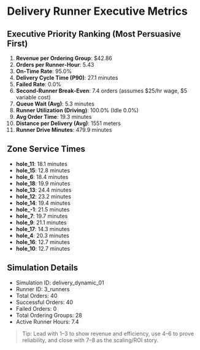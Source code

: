 # Delivery Runner Executive Metrics

## Executive Priority Ranking (Most Persuasive First)
1. **Revenue per Ordering Group**: $42.86
2. **Orders per Runner‑Hour**: 5.43
3. **On‑Time Rate**: 95.0%
4. **Delivery Cycle Time (P90)**: 27.1 minutes
5. **Failed Rate**: 0.0%
6. **Second‑Runner Break‑Even**: 7.4 orders (assumes $25/hr wage, $5 variable cost)
7. **Queue Wait (Avg)**: 5.3 minutes
8. **Runner Utilization (Driving)**: 100.0% (Idle 0.0%)
9. **Avg Order Time**: 19.3 minutes
10. **Distance per Delivery (Avg)**: 1551 meters
11. **Runner Drive Minutes**: 479.9 minutes

## Zone Service Times
- **hole_11**: 18.1 minutes
- **hole_15**: 12.8 minutes
- **hole_6**: 18.4 minutes
- **hole_18**: 19.9 minutes
- **hole_13**: 24.4 minutes
- **hole_12**: 23.2 minutes
- **hole_14**: 19.4 minutes
- **hole_-1**: 21.5 minutes
- **hole_7**: 19.7 minutes
- **hole_9**: 21.1 minutes
- **hole_17**: 14.3 minutes
- **hole_4**: 20.3 minutes
- **hole_16**: 12.7 minutes
- **hole_10**: 12.7 minutes


## Simulation Details
- Simulation ID: delivery_dynamic_01
- Runner ID: 3_runners
- Total Orders: 40
- Successful Orders: 40
- Failed Orders: 0
- Total Ordering Groups: 28
- Active Runner Hours: 7.4

> Tip: Lead with 1–3 to show revenue and efficiency, use 4–6 to prove reliability, and close with 7–8 as the scaling/ROI story.
